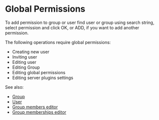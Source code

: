 <!-- TITLE: Global Permissions -->
<!-- SUBTITLE: -->

# Global Permissions
 
To add permission to group or user find user or group using search string, 
select permission and click OK, or ADD, if you want to add another permission.

The following operations require global permissions:

  * Creating new user
  * Inviting user
  * Editing user
  * Editing Group
  * Editing global permissions
  * Editing server plugins settings

See also:

  * [Group](../govern/group.md)
  * [User](user.md)
  * [Group members editor](edit-group-members.md)
  * [Group memberships editor](edit-group-memberships.md)
